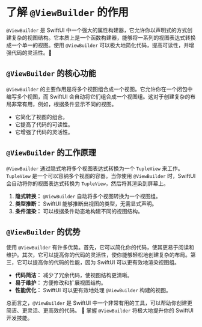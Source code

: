 ﻿# 了解 `@ViewBuilder` 的作用

`@ViewBuilder` 是 SwiftUI 中一个强大的属性构建器，它允许你以声明式的方式创建复杂的视图结构。它本质上是一个函数构建器，能够将一系列的视图表达式转换成一个单一的视图。使用 `@ViewBuilder` 可以极大地简化代码，提高可读性，并增强代码的灵活性。🎉

## `@ViewBuilder` 的核心功能

`@ViewBuilder` 的主要作用是将多个视图组合成一个视图。它允许你在一个闭包中编写多个视图，而 SwiftUI 会自动将它们组合成一个视图组。这对于创建复杂的布局非常有用，例如，根据条件显示不同的视图。

*   它简化了视图的组合。
*   它提高了代码的可读性。
*   它增强了代码的灵活性。

## `@ViewBuilder` 的工作原理

`@ViewBuilder` 通过隐式地将多个视图表达式转换为一个 `TupleView` 来工作。`TupleView` 是一个可以容纳多个视图的容器。当你使用 `@ViewBuilder` 时，SwiftUI 会自动将你的视图表达式转换为 `TupleView`，然后将其渲染到屏幕上。

1.  **隐式转换：** `@ViewBuilder` 自动将多个视图转换为一个视图组。
2.  **类型推断：** SwiftUI 能够推断出视图的类型，无需显式声明。
3.  **条件渲染：** 可以根据条件动态地构建不同的视图结构。

## `@ViewBuilder` 的优势

使用 `@ViewBuilder` 有许多优势。首先，它可以简化你的代码，使其更易于阅读和维护。其次，它可以提高你的代码的灵活性，使你能够轻松地创建复杂的布局。第三，它可以提高你的代码的性能，因为 SwiftUI 可以更有效地渲染视图组。

*   **代码简洁：** 减少了冗余代码，使视图结构更清晰。
*   **易于维护：** 方便修改和扩展视图结构。
*   **性能优化：** SwiftUI 可以更有效地处理 `@ViewBuilder` 构建的视图。

总而言之，`@ViewBuilder` 是 SwiftUI 中一个非常有用的工具，可以帮助你创建更简洁、更灵活、更高效的代码。 🚀 掌握 `@ViewBuilder` 将极大地提升你的 SwiftUI 开发技能。


